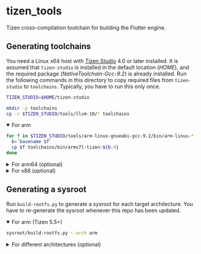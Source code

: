# tizen_tools

Tizen cross-compilation toolchain for building the Flutter engine.

## Generating toolchains

You need a Linux x64 host with [Tizen Studio](https://developer.tizen.org/development/tizen-studio/download) 4.0 or later installed. It is assumed that `tizen-studio` is installed in the default location (_HOME_), and the required package (_NativeToolchain-Gcc-9.2_) is already installed. Run the following commands in this directory to copy required files from `tizen-studio` to `toolchains`. Typically, you have to run this only once.

```sh
TIZEN_STUDIO=$HOME/tizen-studio

mkdir -p toolchains
cp -r $TIZEN_STUDIO/tools/llvm-10/* toolchains
```

<details open>
<summary>For arm</summary><p>

```sh
for f in $TIZEN_STUDIO/tools/arm-linux-gnueabi-gcc-9.2/bin/arm-linux-*; do
  b=`basename $f`
  cp $f toolchains/bin/armv7l-tizen-${b:4}
done
```

</details>

<details>
<summary>For arm64 (optional)</summary><p>

Make sure you already have created a sysroot for arm64 (below) before running the following.

```sh
for f in $TIZEN_STUDIO/tools/aarch64-linux-gnu-gcc-9.2/bin/aarch64-linux-*; do
  b=`basename $f`
  cp $f toolchains/bin/aarch64-tizen-${b:8}
done

# FIXME: https://github.com/flutter-tizen/tizen_tools/pull/7#discussion_r611339789
ln -s aarch64-tizen-linux-gnu-ld toolchains/bin/ld

# FIXME: This should not be necessary.
cp -r $TIZEN_STUDIO/tools/aarch64-linux-gnu-gcc-9.2/lib/gcc/aarch64-tizen-linux-gnu/9.2.0/*.{o,a} \
  sysroot/arm64/usr/lib
```

</details>

<details>
<summary>For x86 (optional)</summary><p>

```sh
for f in $TIZEN_STUDIO/tools/i586-linux-gnueabi-gcc-9.2/bin/i586-linux-*; do
  b=`basename $f`
  cp $f toolchains/bin/i586-tizen-${b:5}
done

# FIXME: This should not be necessary.
mkdir -p toolchains/lib/gcc
cp -r $TIZEN_STUDIO/tools/i586-linux-gnueabi-gcc-9.2/lib/gcc/i586-tizen-linux-gnueabi \
  toolchains/lib/gcc
```

</details>

## Generating a sysroot

Run `build-rootfs.py` to generate a sysroot for each target architecture. You have to re-generate the sysroot whenever this repo has been updated.

<details open>
<summary>For arm (Tizen 5.5+)</summary><p>

```sh
sysroot/build-rootfs.py --arch arm
```

</details>

<details>
<summary>For different architectures (optional)</summary><p>

```sh
# For arm64 (Tizen 5.5+)
sysroot/build-rootfs.py --arch arm64

# For x86 (Tizen 5.5+)
sysroot/build-rootfs.py --arch x86

# For arm (Tizen 4.0)
sysroot/build-rootfs.py --arch arm \
--base-repo http://download.tizen.org/snapshots/tizen/4.0-base/latest/repos/arm/packages \
--unified-repo http://download.tizen.org/snapshots/tizen/4.0-unified/latest/repos/standard/packages \
--output arm_40

# For x86 (Tizen 4.0)
sysroot/build-rootfs.py --arch x86 \
--base-repo http://download.tizen.org/snapshots/tizen/4.0-base/latest/repos/emulator32/packages \
--unified-repo http://download.tizen.org/snapshots/tizen/4.0-unified/latest/repos/standard/packages \
--output x86_40
```

</details>
